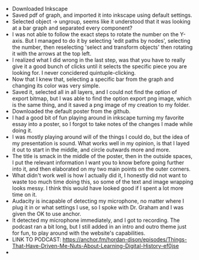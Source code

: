 - Downloaded Inkscape
- Saved pdf of graph, and imported it into inkscape using default settings.
- Selected object -> ungroup, seems like it understood that it was looking at a bar graph and separated every component?
- I was not able to follow the exact steps to rotate the number on the Y-axis. But I managed to do it by selecting 'edit paths by nodes', selecting the number, then reselecting 'select and transform objects' then rotating it with the arrows at the top left.
- I realized what I did wrong in the last step, was that you have to really give it a good bunch of clicks until it selects the specific piece you are looking for. I never concidered quintuple-clicking.
- Now that I knew that, selecting a specific bar from the graph and changing its color was very simple.
- Saved it, selected all in all layers, and I could not find the option of export bitmap, but I was able to find the option export png image, which is the same thing, and it saved a png image of my creation to my folder.
- Downloaded the default poster from the github.
- I had a good bit of fun playing around in inkscape turning my favorite essay into a poster, so I forgot to take notes of the changes I made while doing it.
- I was mostly playing around will of the things I could do, but the idea of my presentation is sound. What works well in my opinion, is that I layed it out to start in the middle, and circle outwards more and more.
- The title is smack in the middle of the poster, then in the outside spaces, I put the relevant information I want you to know before going further into it, and then elaborated on my two main points on the outer corners.
- What didn't work well is how I actually did it, I honestly did not want to waste too much time doing this, so some of the text and image wrapping looks messy. I think this would have looked good if I spent a lot more time on it.
- Audacity is incapable of detecting my microphone, no matter where I plug it in or what settings I use, so I spoke with Dr. Graham and I was given the OK to use anchor.
- It detected my microphone immediately, and I got to recording. The podcast ran a bit long, but I still added in an intro and outro theme just for fun, to play around with the website's capabilities.
- LINK TO PODCAST: https://anchor.fm/hordan-dison/episodes/Things-That-Have-Driven-Me-Nuts-About-Learning-Digital-History-ef0jse
- 
